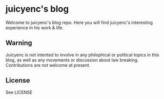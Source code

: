 juicyenc's blog
===

Welcome to juicyenc's blog repo. Here you will find 
juicyenc's interesting experience in his 
work & life.

Warning
---

Juicyenc is not intented to involve in any 
philophical or political topics in this blog, as 
well as any movements or discussion about law 
breaking. Contributions are not welcome at present.

License
---

See LICENSE

